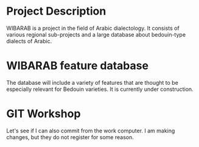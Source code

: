 # Project Description
WIBARAB is a project in the field of Arabic dialectology. It consists of various regional sub-projects and a large database about bedouin-type dialects of Arabic.
# WIBARAB feature database
The database will include a variety of features that are thought to be especially relevant for Bedouin varieties. It is currently under construction.

# GIT Workshop 
Let's see if I can also commit from the work computer.
I am making changes, but they do not register for some reason.